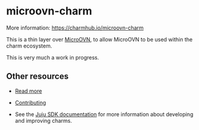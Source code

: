 <!--
Avoid using this README file for information that is maintained or published elsewhere, e.g.:

* metadata.yaml > published on Charmhub
* documentation > published on (or linked to from) Charmhub
* detailed contribution guide > documentation or CONTRIBUTING.md

Use links instead.
-->

# microovn-charm

More information: https://charmhub.io/microovn-charm

This is a thin layer over [MicroOVN](https://github.com/canonical/microovn), to allow MicroOVN to be used within the charm ecosystem. 

This is very much a work in progress.

## Other resources

<!-- If your charm is documented somewhere else other than Charmhub, provide a link separately. -->

- [Read more](https://example.com)

- [Contributing](CONTRIBUTING.md) <!-- or link to other contribution documentation -->

- See the [Juju SDK documentation](https://juju.is/docs/sdk) for more information about developing and improving charms.
